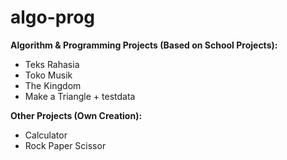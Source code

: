 # algo-prog

**Algorithm & Programming Projects (Based on School Projects):**
- Teks Rahasia
- Toko Musik
- The Kingdom
- Make a Triangle + testdata

**Other Projects (Own Creation):**
- Calculator
- Rock Paper Scissor
